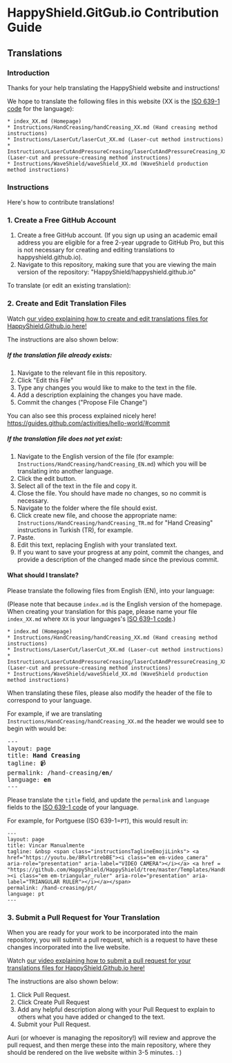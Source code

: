 # HappyShield.GitGub.io Contribution Guide

## Translations

### Introduction

Thanks for your help translating the HappyShield website and instructions!

We hope to translate the following files in this website (XX is the [ISO 639-1 code](https://en.wikipedia.org/wiki/List_of_ISO_639-1_codes) for the language): 

```
* index_XX.md (Homepage)
* Instructions/HandCreasing/handCreasing_XX.md (Hand creasing method instructions)
* Instructions/LaserCut/laserCut_XX.md (Laser-cut method instructions)
* Instructions/LaserCutAndPressureCreasing/laserCutAndPressureCreasing_XX.md (Laser-cut and pressure-creasing method instructions)
* Instructions/WaveShield/waveShield_XX.md (WaveShield production method instructions)
```

### Instructions

Here's how to contribute translations!

### 1. Create a Free GitHub Account

1. Create a free GitHub account. (If you sign up using an academic email address you are eligible for a free 2-year upgrade to GitHub Pro, but this is not necessary for creating and editing translations to happyshield.github.io).
2. Navigate to this repository, making sure that you are viewing the main version of the repository: "HappyShield/happyshield.github.io" 

To translate (or edit an existing translation):

### 2. Create and Edit Translation Files

Watch [our video explaining how to create and edit translations files for HappyShield.Github.io here!](https://youtu.be/XLiHhSyrW8A)

The instructions are also shown below: 

##### If the translation file already exists:

1. Navigate to the relevant file in this repository.
2. Click "Edit this File"
3. Type any changes you would like to make to the text in the file. 
4. Add a description explaining the changes you have made.
5. Commit the changes ("Propose File Change")

You can also see this process explained nicely here! https://guides.github.com/activities/hello-world/#commit

##### If the translation file does not yet exist:

1. Navigate to the English version of the file (for example: `Instructions/HandCreasing/handCreasing_EN.md`) which you will be translating into another language. 
2. Click the edit button.
3. Select all of the text in the file and copy it.
4. Close the file. You should have made no changes, so no commit is necessary. 
5. Navigate to the folder where the file should exist.
6. Click create new file, and choose the appropriate name: `Instructions/HandCreasing/handCreasing_TR.md` for "Hand Creasing" instructions in Turkish (TR), for example.
7. Paste.
8. Edit this text, replacing English with your translated text.
7. If you want to save your progress at any point, commit the changes, and provide a description of the changed made since the previous commit.  

#### What should I translate? 

Please translate the following files from English (EN), into your language: 

(Please note that because `index.md` is the English version of the homepage. When creating your translation for this page, please name your file `index_XX.md` where `XX` is your languages's [ISO 639-1 code](https://en.wikipedia.org/wiki/List_of_ISO_639-1_codes).)

```
* index.md (Homepage)
* Instructions/HandCreasing/handCreasing_XX.md (Hand creasing method instructions)
* Instructions/LaserCut/laserCut_XX.md (Laser-cut method instructions)
* Instructions/LaserCutAndPressureCreasing/laserCutAndPressureCreasing_XX.md (Laser-cut and pressure-creasing method instructions)
* Instructions/WaveShield/waveShield_XX.md (WaveShield production method instructions)
```

When translating these files, please also modify the header of the file to correspond to your language.

For example, if we are translating `Instructions/HandCreasing/handCreasing_XX.md` the header we would see to begin with would be:

<pre>
---
layout: page
title: <b>Hand Creasing</b>
tagline: 📹 &nbsp <span class="instructionsTaglineEmojiLinks"> <a href="https://youtu.be/8RvlrtrebBE"><i class="em em-video_camera" aria-role="presentation" aria-label="VIDEO CAMERA"></i></a> <a href = "https://github.com/HappyShield/HappyShield/tree/master/Templates/HandCreasing" ><i class="em em-triangular_ruler" aria-role="presentation" aria-label="TRIANGULAR RULER"></i></a></span>
permalink: /hand-creasing/<b>en</b>/
language: <b>en</b>
---
</pre>

Please translate the `title` field, and update the `permalink` and `language` fields to the [ISO 639-1 code](https://en.wikipedia.org/wiki/List_of_ISO_639-1_codes) of your language.

For example, for Portguese (ISO 639-1=`PT`), this would result in:

```
---
layout: page
title: Vincar Manualmente
tagline: &nbsp <span class="instructionsTaglineEmojiLinks"> <a href="https://youtu.be/8RvlrtrebBE"><i class="em em-video_camera" aria-role="presentation" aria-label="VIDEO CAMERA"></i></a> <a href = "https://github.com/HappyShield/HappyShield/tree/master/Templates/HandCreasing" ><i class="em em-triangular_ruler" aria-role="presentation" aria-label="TRIANGULAR RULER"></i></a></span>
permalink: /hand-creasing/pt/
language: pt
---
```

### 3. Submit a Pull Request for Your Translation

When you are ready for your work to be incorporated into the main repository, you will submit a pull request, which is a request to have these changes incorporated into the live website.

Watch [our video explaining how to submit a pull request for your translations files for HappyShield.Github.io here!](https://youtu.be/eBnob0MgYTU) 

The instructions are also shown below: 

1. Click Pull Request. 
2. Click Create Pull Request
3. Add any helpful description along with your Pull Request to explain to others what you have added or changed to the text.
3. Submit your Pull Request. 

Auri (or whoever is managing the repository!) will review and approve the pull request, and then merge these into the main repository, where they should be rendered on the live website within 3-5 minutes. : ) 
